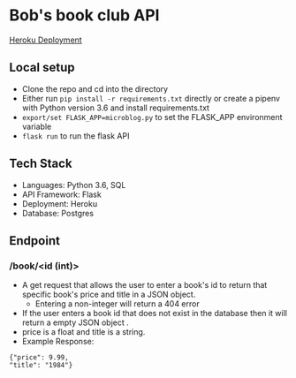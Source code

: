 # Bob's book club API
[Heroku Deployment](https://bobs-book-club.herokuapp.com/)
## Local setup

 - Clone the repo and cd into the directory
 - Either run `pip install -r requirements.txt` directly or create a pipenv with Python version 3.6 and install requirements.txt
 - `export/set FLASK_APP=microblog.py` to set the FLASK_APP environment variable
 - `flask run` to run the flask API

## Tech Stack

 - Languages: Python 3.6, SQL 
 - API Framework: Flask
 - Deployment: Heroku
 - Database: Postgres
 
## Endpoint
### /book/<id (int)>
 - A get request that allows the user to enter a book's id to return that specific book's price and title in a JSON object.
	 - Entering a non-integer will return a 404 error
 - If the user enters a book id that does not exist in the database then it will return a empty JSON object .
 - price is a float and title is a string.
 - Example Response:
 
```
{"price": 9.99,
"title": "1984"}
```
